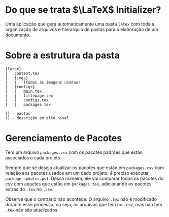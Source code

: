 # Do que se trata $\LaTeX$ Initializer?

Uma aplicação que gera automaticamente uma pasta `latex` com toda a organização de arquivos e hierarquia de pastas para a elaboração de um documento.

# Sobre a estrutura da pasta

```
{latex}
|   content.tex
|   {imgs}
|   |   (todas as imagens usadas)
|   {configs}
|   |   main.tex
|   |   titlepage.tex
|   |   configs.tex
|   |   packages.tex

{} - pastas
() - descrição em alto nível
```

# Gerenciamento de Pacotes

Tem um arquivo `packages.csv` com os pacotes padrões que estão associados a cada projeto. 

Sempre que se deseja atualizar os pacotes que estão em `packages.csv` com relação aos pacotes usados em um dado projeto, é preciso executar `package_updater.ps1`. Dessa maneira, ele vai comparar todos os pacotes do csv com aqueles que estão em `packages.tex`, adicionando os pacotes extras do `.tex` no `.csv`.

Observe que o contrário não acontece. O arquivo `.tex` não é modificado durante esse processo, ou seja, os arquivos que tem no `.csv`, mas não tem `.tex` não são atualizados.